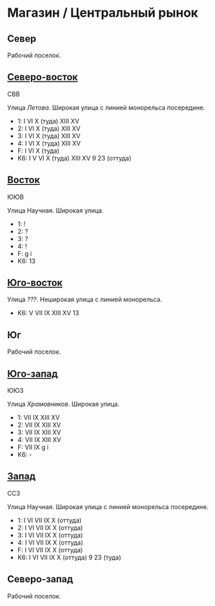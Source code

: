 # Магазин / Центральный рынок

## Север

Рабочий поселок.

## [Северо-восток](./585085.md)

СВВ

Улица *Летова*.
Широкая улица с линией монорельса посередине.

* 1:    I   VI  X (туда)    XIII    XV
* 2:    I   VI  X (туда)    XIII    XV
* 3:    I   VI  X (туда)    XIII    XV
* 4:    I   VI  X (туда)    XIII    XV
* F:    I   VI  X (туда)
* K6:   I   V   VI  X (туда)    XIII    XV
        9   23 (оттуда)

## [Восток](./585090.md)

ЮЮВ

Улица Научная.
Широкая улица.

* 1:    !
* 2:    ?
* 3:    ?
* 4:    !
* F:    g   i
* K6:   13

## [Юго-восток](./590100.md)

Улица *???*.
Неширокая улица с линией монорельса.

* K6:   V   VII IX  XIII    XV
        13

## Юг

Рабочий поселок.

## [Юго-запад](./560110.md)

ЮЮЗ

Улица *Храмовников*.
Широкая улица.

* 1:    VII IX  XIII    XV
* 2:    VII IX  XIII    XV
* 3:    VII IX  XIII    XV
* 4:    VII IX  XIII    XV
* F:    VII IX
        g   i
* K6:   -

## [Запад](./570090.md)

ССЗ

Улица Научная.
Широкая улица с линией монорельса посередине.

* 1:    I   VI  VII IX  X (оттуда)
* 2:    I   VI  VII IX  X (оттуда)
* 3:    I   VI  VII IX  X (оттуда)
* 4:    I   VI  VII IX  X (оттуда)
* F:    I   VI  VII IX  X (оттуда)
* K6:   I   VI  VII IX  X (оттуда)
        9   23 (туда)

## Северо-запад

Рабочий поселок.

